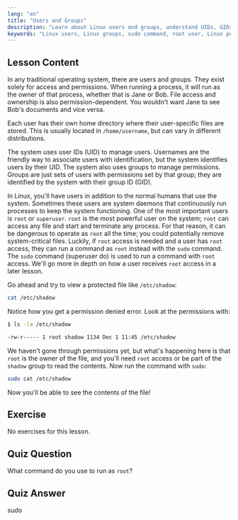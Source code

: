 ```yaml
---
lang: "en"
title: "Users and Groups"
description: "Learn about Linux users and groups, understand UIDs, GIDs, and the root user. Discover how to use the sudo command for elevated permissions. Start your Linux journey!"
keywords: "Linux users, Linux groups, sudo command, root user, Linux permissions, Linux tutorial, beginner Linux, Linux guide"
---
```


## Lesson Content

In any traditional operating system, there are users and groups. They exist solely for access and permissions. When running a process, it will run as the owner of that process, whether that is Jane or Bob. File access and ownership is also permission-dependent. You wouldn't want Jane to see Bob's documents and vice versa.

Each user has their own home directory where their user-specific files are stored. This is usually located in `/home/username`, but can vary in different distributions.

The system uses user IDs (UID) to manage users. Usernames are the friendly way to associate users with identification, but the system identifies users by their UID. The system also uses groups to manage permissions. Groups are just sets of users with permissions set by that group; they are identified by the system with their group ID (GID).

In Linux, you'll have users in addition to the normal humans that use the system. Sometimes these users are system daemons that continuously run processes to keep the system functioning. One of the most important users is `root` or `superuser`. `root` is the most powerful user on the system; `root` can access any file and start and terminate any process. For that reason, it can be dangerous to operate as `root` all the time; you could potentially remove system-critical files. Luckily, if `root` access is needed and a user has `root` access, they can run a command as `root` instead with the `sudo` command. The `sudo` command (superuser do) is used to run a command with `root` access. We'll go more in depth on how a user receives `root` access in a later lesson.

Go ahead and try to view a protected file like `/etc/shadow`:

```bash
cat /etc/shadow
```

Notice how you get a permission denied error. Look at the permissions with:

```bash
$ ls -la /etc/shadow

-rw-r----- 1 root shadow 1134 Dec 1 11:45 /etc/shadow
```

We haven't gone through permissions yet, but what's happening here is that `root` is the owner of the file, and you'll need `root` access or be part of the `shadow` group to read the contents. Now run the command with `sudo`:

```bash
sudo cat /etc/shadow
```

Now you'll be able to see the contents of the file!

## Exercise

No exercises for this lesson.

## Quiz Question

What command do you use to run as `root`?

## Quiz Answer

sudo
